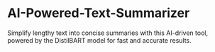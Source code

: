 # AI-Powered-Text-Summarizer
Simplify lengthy text into concise summaries with this AI-driven tool, powered by the DistilBART model for fast and accurate results.
